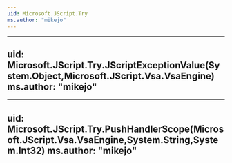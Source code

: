 ```yaml
---
uid: Microsoft.JScript.Try
ms.author: "mikejo"
---
```


---
uid: Microsoft.JScript.Try.JScriptExceptionValue(System.Object,Microsoft.JScript.Vsa.VsaEngine)
ms.author: "mikejo"
---

---
uid: Microsoft.JScript.Try.PushHandlerScope(Microsoft.JScript.Vsa.VsaEngine,System.String,System.Int32)
ms.author: "mikejo"
---
